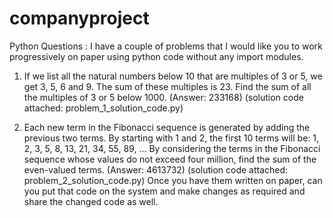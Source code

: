 # companyproject
Python Questions :
I have a couple of problems that I would like you to work progressively on paper using python code without any import modules.  
1.	If we list all the natural numbers below 10 that are multiples of 3 or 5, we get 3, 5, 6 and 9. The sum of these multiples is 23. 
    Find the sum of all the multiples of 3 or 5 below 1000. (Answer: 233168) (solution code attached: problem_1_solution_code.py)
    
2.	Each new term in the Fibonacci sequence is generated by adding the previous two terms. By starting with 1 and 2, 
    the first 10 terms will be: 1, 2, 3, 5, 8, 13, 21, 34, 55, 89, ... By considering the terms in the Fibonacci sequence whose values do not exceed four million, find the sum of the even-valued terms. (Answer: 4613732) (solution code attached: problem_2_solution_code.py)
    Once you have them written on paper, can you put that code on the system and make changes as required and share the changed code as well.

